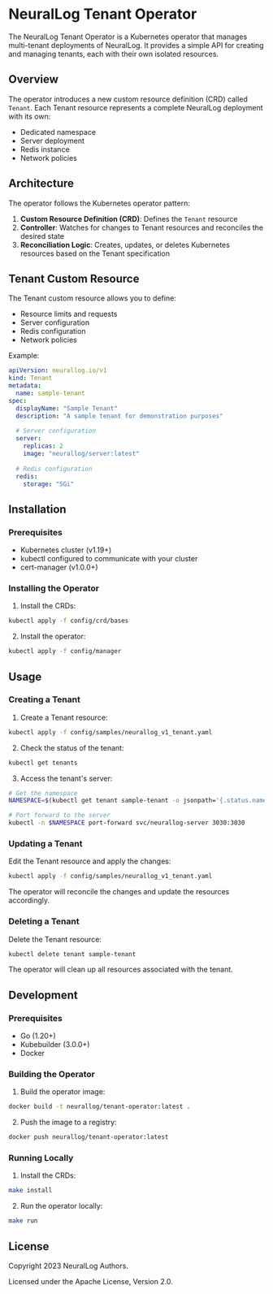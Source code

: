 # NeuralLog Tenant Operator

The NeuralLog Tenant Operator is a Kubernetes operator that manages multi-tenant deployments of NeuralLog. It provides a simple API for creating and managing tenants, each with their own isolated resources.

## Overview

The operator introduces a new custom resource definition (CRD) called `Tenant`. Each Tenant resource represents a complete NeuralLog deployment with its own:

- Dedicated namespace
- Server deployment
- Redis instance
- Network policies

## Architecture

The operator follows the Kubernetes operator pattern:

1. **Custom Resource Definition (CRD)**: Defines the `Tenant` resource
2. **Controller**: Watches for changes to Tenant resources and reconciles the desired state
3. **Reconciliation Logic**: Creates, updates, or deletes Kubernetes resources based on the Tenant specification

## Tenant Custom Resource

The Tenant custom resource allows you to define:

- Resource limits and requests
- Server configuration
- Redis configuration
- Network policies

Example:

```yaml
apiVersion: neurallog.io/v1
kind: Tenant
metadata:
  name: sample-tenant
spec:
  displayName: "Sample Tenant"
  description: "A sample tenant for demonstration purposes"
  
  # Server configuration
  server:
    replicas: 2
    image: "neurallog/server:latest"
    
  # Redis configuration
  redis:
    storage: "5Gi"
```

## Installation

### Prerequisites

- Kubernetes cluster (v1.19+)
- kubectl configured to communicate with your cluster
- cert-manager (v1.0.0+)

### Installing the Operator

1. Install the CRDs:

```bash
kubectl apply -f config/crd/bases
```

2. Install the operator:

```bash
kubectl apply -f config/manager
```

## Usage

### Creating a Tenant

1. Create a Tenant resource:

```bash
kubectl apply -f config/samples/neurallog_v1_tenant.yaml
```

2. Check the status of the tenant:

```bash
kubectl get tenants
```

3. Access the tenant's server:

```bash
# Get the namespace
NAMESPACE=$(kubectl get tenant sample-tenant -o jsonpath='{.status.namespace}')

# Port forward to the server
kubectl -n $NAMESPACE port-forward svc/neurallog-server 3030:3030
```

### Updating a Tenant

Edit the Tenant resource and apply the changes:

```bash
kubectl apply -f config/samples/neurallog_v1_tenant.yaml
```

The operator will reconcile the changes and update the resources accordingly.

### Deleting a Tenant

Delete the Tenant resource:

```bash
kubectl delete tenant sample-tenant
```

The operator will clean up all resources associated with the tenant.

## Development

### Prerequisites

- Go (1.20+)
- Kubebuilder (3.0.0+)
- Docker

### Building the Operator

1. Build the operator image:

```bash
docker build -t neurallog/tenant-operator:latest .
```

2. Push the image to a registry:

```bash
docker push neurallog/tenant-operator:latest
```

### Running Locally

1. Install the CRDs:

```bash
make install
```

2. Run the operator locally:

```bash
make run
```

## License

Copyright 2023 NeuralLog Authors.

Licensed under the Apache License, Version 2.0.
